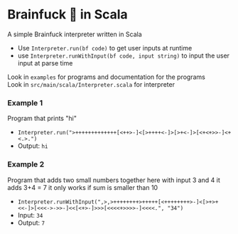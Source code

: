 # Brainfuck 🧠 in Scala 
A simple Brainfuck interpreter written in Scala
- Use 
`Interpreter.run(bf code)` 
to get user inputs at runtime
- use `Interpreter.runWithInput(bf code, input string)`
to input the user input at parse time

Look in `examples` for programs and documentation for the programs    
Look in `src/main/scala/Interpreter.scala` for interpreter

### Example 1
Program that prints "hi"
- `Interpreter.run(">+++++++++++++[<++>-]<[>++++<-]>[>+<-]>[<+<+>>-]<+<.>.")`
- Output: `hi`


### Example 2
Program that adds two small numbers together here with input 3 and 4 it adds 3+4 = 7 it only works if sum is smaller than 10
- `Interpreter.runWithInput(",>,>++++++++>+++++[<++++++++>-]<[>+>+<<-]>[<<<->->>-]<<[<+>-]>>>[<<<<+>>>>-]<<<<.", "34")`
- Input: `34`
- Output: `7`

